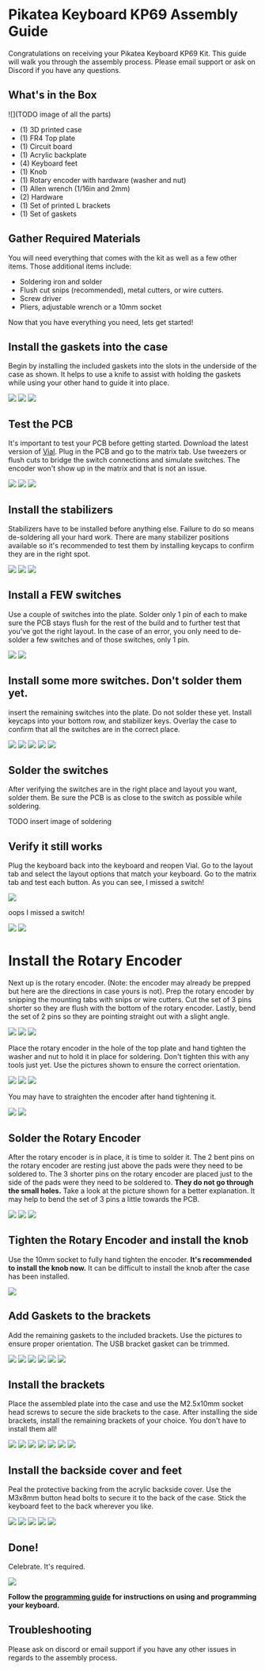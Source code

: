 
# Pikatea Keyboard KP69 Assembly Guide

Congratulations on receiving your Pikatea Keyboard KP69 Kit. This guide will walk you through the assembly process. Please email support or ask on Discord if you have any questions.

## What's in the Box
![](TODO image of all the parts)
* (1) 3D printed case
* (1) FR4 Top plate
* (1) Circuit board
* (1) Acrylic backplate
* (4) Keyboard feet
* (1) Knob
* (1) Rotary encoder with hardware (washer and nut)
* (1) Allen wrench (1/16in and 2mm)
* (2) Hardware
* (1) Set of printed L brackets
* (1) Set of gaskets

## Gather Required Materials
You will need everything that comes with the kit as well as a few other items. Those additional items include:

* Soldering iron and solder
* Flush cut snips (recommended), metal cutters, or wire cutters.
* Screw driver
* Pliers, adjustable wrench or a 10mm socket

Now that you have everything you need, lets get started!

## Install the gaskets into the case
Begin by installing the included gaskets into the slots in the underside of the case as shown. It helps to use a knife to assist with holding the gaskets while using your other hand to guide it into place.

![](/assets/KP69/PXL_20221015_184018351.jpg)
![](/assets/KP69/PXL_20221015_184026314.jpg)
![](/assets/KP69/PXL_20221015_184421503.jpg)

## Test the PCB
It's important to test your PCB before getting started. Download the latest version of [Vial](https://get.vial.today). Plug in the PCB and go to the matrix tab. Use tweezers or flush cuts to bridge the switch connections and simulate switches. The encoder won't show up in the matrix and that is not an issue.

![](/assets/KP69/PXL_20221015_185819046.jpg)
![](/assets/KP69/PXL_20221015_185747494.jpg)
![](/assets/KP69/PXL_20221015_190117505.jpg)

## Install the stabilizers
Stabilizers have to be installed before anything else. Failure to do so means de-soldering all your hard work. There are many stabilizer positions available so it's recommended to test them by installing keycaps to confirm they are in the right spot.

![](/assets/KP69/PXL_20221015_190502783.jpg)
![](/assets/KP69/PXL_20221015_191225771.jpg)
![](/assets/KP69/PXL_20221015_191943972.jpg)

## Install a FEW switches
Use a couple of switches into the plate. Solder only 1 pin of each to make sure the PCB stays flush for the rest of the build and to further test that you've got the right layout. In the case of an error, you only need to de-solder a few switches and of those switches, only 1 pin.

![](/assets/KP69/PXL_20221015_192144836.jpg)
![](/assets/KP69/PXL_20221015_192609392.jpg)


## Install some more switches. Don't solder them yet.
insert the remaining switches into the plate. Do not solder these yet. Install keycaps into your bottom row, and stabilizer keys. Overlay the case to confirm that all the switches are in the correct place.

![](/assets/KP69/PXL_20221015_192844074.jpg)
![](/assets/KP69/PXL_20221015_193859037.jpg)
![](/assets/KP69/PXL_20221015_194330356.jpg)
![](/assets/KP69/PXL_20221015_195831945.jpg)
![](/assets/KP69/PXL_20221015_195837535.jpg)

## Solder the switches
After verifying the switches are in the right place and layout you want, solder them. Be sure the PCB is as close to the switch as possible while soldering.

TODO insert image of soldering

## Verify it still works
Plug the keyboard back into the keyboard and reopen Vial. Go to the layout tab and select the layout options that match your keyboard. Go to the matrix tab and test each button. As you can see, I missed a switch!

![](/assets/KP69/PXL_20221015_201135868.jpg)

oops I missed a switch!

![](/assets/KP69/PXL_20221015_201218505.jpg)
![](/assets/KP69/PXL_20221015_201227040.jpg)

# Install the Rotary Encoder
Next up is the rotary encoder. (Note: the encoder may already be prepped but here are the directions in case yours is not). Prep the rotary encoder by snipping the mounting tabs with snips or wire cutters. Cut the set of 3 pins shorter so they are flush with the bottom of the rotary encoder. Lastly, bend the set of 2 pins so they are pointing straight out with a slight angle. 

![](/assets/GB3/gb3-assembly-12-encoder.jpg)
![](/assets/GB3/gb3-assembly-13-encoder.jpg)
![](/assets/GB3/gb3-assembly-14-encoder.jpg)

Place the rotary encoder in the hole of the top plate and hand tighten the washer and nut to hold it in place for soldering. Don't tighten this with any tools just yet. Use the pictures shown to ensure the correct orientation. 

![](/assets/KP69/PXL_20221015_201418512.jpg)
![](/assets/KP69/PXL_20221015_201604112.jpg)
![](/assets/KP69/PXL_20221015_201618585.jpg)

You may have to straighten the encoder after hand tightening it.

![](/assets/KP69/PXL_20221015_201630156.jpg)
![](/assets/KP69/PXL_20221015_201641349.jpg)

## Solder the Rotary Encoder
After the rotary encoder is in place, it is time to solder it. The 2 bent pins on the rotary encoder are resting just above the pads were they need to be soldered to. The 3 shorter pins on the rotary encoder are placed just to the side of the pads were they need to be soldered to. **They do not go through the small holes.** Take a look at the picture shown for a better explanation. It may help to bend the set of 3 pins a little towards the PCB.

![](/assets/KP69/PXL_20221015_201735952.jpg)
![](/assets/KP69/PXL_20221015_201742572.jpg)
![](/assets/KP69/PXL_20221015_201841201.jpg)


## Tighten the Rotary Encoder and install the knob
Use the 10mm socket to fully hand tighten the encoder. **It's recommended to install the knob now.** It can be difficult to install the knob after the case has been installed.

![](/assets/KP69/PXL_20221015_201934722.jpg)

## Add Gaskets to the brackets
Add the remaining gaskets to the included brackets. Use the pictures to ensure proper orientation. The USB bracket gasket can be trimmed.

![](/assets/KP69/PXL_20221015_225228846.jpg)
![](/assets/KP69/PXL_20221015_225406787.jpg)
![](/assets/KP69/PXL_20221015_225415968.jpg)
![](/assets/KP69/PXL_20221015_225542893.jpg)
![](/assets/KP69/)
![](/assets/KP69/)

## Install the brackets

Place the assembled plate into the case and use the M2.5x10mm socket head screws to secure the side brackets to the case. After installing the side brackets, install the remaining brackets of your choice. You don't have to install them all!

![](/assets/KP69/PXL_20221015_225716142.jpg)
![](/assets/KP69/PXL_20221015_225718809.jpg)
![](/assets/KP69/PXL_20221015_225919334.jpg)
![](/assets/KP69/PXL_20221015_225922286.jpg)
![](/assets/KP69/PXL_20221015_230026582.jpg)
![](/assets/KP69/PXL_20221015_230311702.jpg)
![](/assets/KP69/PXL_20221015_230327321.jpg)

## Install the backside cover and feet

Peal the protective backing from the acrylic backside cover. Use the M3x8mm button head bolts to secure it to the back of the case. Stick the keyboard feet to the back wherever you like.

![](/assets/KP69/PXL_20221017_200120993.jpg)
![](/assets/KP69/PXL_20221017_200224506.jpg)
![](/assets/KP69/PXL_20221017_200419960.jpg)
![](/assets/KP69/PXL_20221017_200509052.jpg)
![](/assets/KP69/PXL_20221017_200512860.jpg)


## Done! 

Celebrate. It's required.

![](/assets/KP69/PXL_20221017_200953149.jpg)

**Follow the [programming guide](/programming.html) for instructions on using and programming your keyboard.**

## Troubleshooting
Please ask on discord or email support if you have any other issues in regards to the assembly process.

<Footer/>